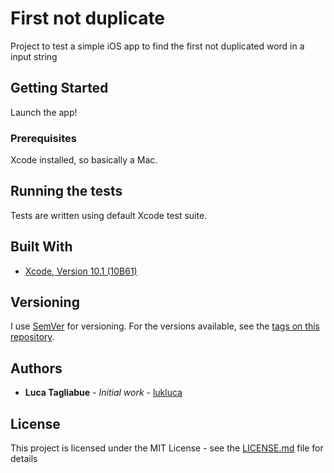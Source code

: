 # First not duplicate

Project to test a simple iOS app to find the first not duplicated word in a input string 

## Getting Started

Launch the app!

### Prerequisites

Xcode installed, so basically a Mac.

## Running the tests

Tests are written using default Xcode test suite.

## Built With

* [Xcode, Version 10.1 (10B61)](https://developer.apple.com/xcode/)

## Versioning

I use [SemVer](http://semver.org/) for versioning. For the versions available, see the [tags on this repository](https://github.com/your/project/tags). 

## Authors

* **Luca Tagliabue** - *Initial work* - [lukluca](https://github.com/lukluca)

## License

This project is licensed under the MIT License - see the [LICENSE.md](LICENSE.md) file for details
